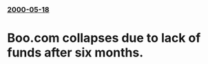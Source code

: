 ### [2000-05-18](/news/2000/05/18/index.md)

#  Boo.com collapses due to lack of funds after six months.



